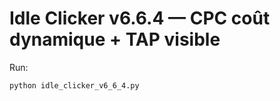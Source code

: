 # Idle Clicker v6.6.4 — CPC coût dynamique + TAP visible
Run:
```bash
python idle_clicker_v6_6_4.py
```
